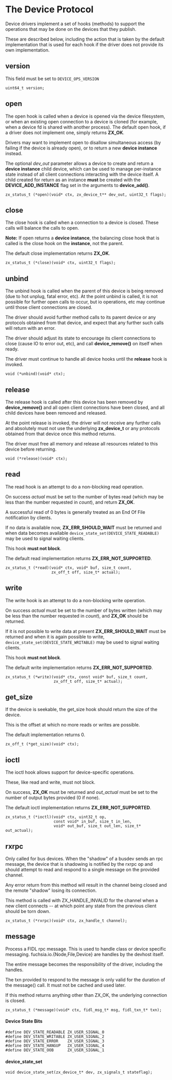 
# The Device Protocol

Device drivers implement a set of hooks (methods) to support the
operations that may be done on the devices that they publish.

These are described below, including the action that is taken
by the default implementation that is used for each hook if the
driver does not provide its own implementation.

## version
This field must be set to `DEVICE_OPS_VERSION`

```
uint64_t version;
```

## open
The open hook is called when a device is opened via the device filesystem,
or when an existing open connection to a device is cloned (for example,
when a device fd is shared with another process).  The default open hook,
if a driver does not implement one, simply returns **ZX_OK**.

Drivers may want to implement open to disallow simultaneous access (by
failing if the device is already open), or to return a new **device instance**
instead.

The optional *dev_out* parameter allows a device to create and return a
**device instance** child device, which can be used to manage per-instance
state instead of all client connections interacting with the device itself.
A child created for return as an instance **must** be created with the
**DEVICE_ADD_INSTANCE** flag set in the arguments to **device_add()**.

```
zx_status_t (*open)(void* ctx, zx_device_t** dev_out, uint32_t flags);
```

## close
The close hook is called when a connection to a device is closed. These
calls will balance the calls to open.

**Note:** If open returns a **device instance**, the balancing close hook
that is called is the close hook on the **instance**, not the parent.

The default close implementation returns **ZX_OK**.

```
zx_status_t (*close)(void* ctx, uint32_t flags);
```

## unbind
The unbind hook is called when the parent of this device is being removed (due
to hot unplug, fatal error, etc).  At the point unbind is called, it is not
possible for further open calls to occur, but io operations, etc
may continue until those client connections are closed.

The driver should avoid further method calls to its parent device or any
protocols obtained from that device, and expect that any further such calls
will return with an error.

The driver should adjust its state to encourage its client connections to close
(cause IO to error out, etc), and call **device_remove()** on itself when ready.

The driver must continue to handle all device hooks until the **release** hook
is invoked.

```
void (*unbind)(void* ctx);
```

## release
The release hook is called after this device has been removed by **device_remove()**
and all open client connections have been closed, and all child devices have been
removed and released.

At the point release is invoked, the driver will not receive any further calls
and absolutely must not use the underlying **zx_device_t** or any protocols obtained
from that device once this method returns.

The driver must free all memory and release all resources related to this device
before returning.

```
void (*release)(void* ctx);
```

## read
The read hook is an attempt to do a non-blocking read operation.

On success *actual* must be set to the number of bytes read (which may be less
than the number requested in *count*), and return **ZX_OK**.

A successful read of 0 bytes is generally treated as an End Of File notification
by clients.

If no data is available now, **ZX_ERR_SHOULD_WAIT** must be returned and when
data becomes available `device_state_set(DEVICE_STATE_READABLE)` may be used to
signal waiting clients.

This hook **must not block**.

The default read implementation returns **ZX_ERR_NOT_SUPPORTED**.

```
zx_status_t (*read)(void* ctx, void* buf, size_t count,
                    zx_off_t off, size_t* actual);
```

## write
The write hook is an attempt to do a non-blocking write operation.

On success *actual* must be set to the number of bytes written (which may be
less than the number requested in *count*), and **ZX_OK** should be returned.

If it is not possible to write data at present **ZX_ERR_SHOULD_WAIT** must
be returned and when it is again possible to write,
`device_state_set(DEVICE_STATE_WRITABLE)` may be used to signal waiting clients.

This hook **must not block**.

The default write implementation returns **ZX_ERR_NOT_SUPPORTED**.

```
zx_status_t (*write)(void* ctx, const void* buf, size_t count,
                     zx_off_t off, size_t* actual);
```

## get_size
If the device is seekable, the get_size hook should return the size of the device.

This is the offset at which no more reads or writes are possible.

The default implementation returns 0.

```
zx_off_t (*get_size)(void* ctx);
```

## ioctl
The ioctl hook allows support for device-specific operations.

These, like read and write, must not block.

On success, **ZX_OK** must be returned and *out_actual* must be set
to the number of output bytes provided (0 if none).

The default ioctl implementation returns **ZX_ERR_NOT_SUPPORTED**.

```
zx_status_t (*ioctl)(void* ctx, uint32_t op,
                     const void* in_buf, size_t in_len,
                     void* out_buf, size_t out_len, size_t* out_actual);
```

## rxrpc
Only called for bus devices.
When the "shadow" of a busdev sends an rpc message, the
device that is shadowing is notified by the rxrpc op and
should attempt to read and respond to a single message on
the provided channel.

Any error return from this method will result in the channel
being closed and the remote "shadow" losing its connection.

This method is called with ZX_HANDLE_INVALID for the channel
when a new client connects -- at which point any state from
the previous client should be torn down.

```
zx_status_t (*rxrpc)(void* ctx, zx_handle_t channel);
```

## message
Process a FIDL rpc message.  This is used to handle class or
device specific messaging.  fuchsia.io.{Node,File,Device} are
handles by the devhost itself.

The entire message becomes the responsibility of the driver,
including the handles.

The txn provided to respond to the message is only valid for
the duration of the message() call.  It must not be cached
and used later.

If this method returns anything other than ZX_OK, the underlying
connection is closed.

```
zx_status_t (*message)(void* ctx, fidl_msg_t* msg, fidl_txn_t* txn);
```

#### Device State Bits

```
#define DEV_STATE_READABLE ZX_USER_SIGNAL_0
#define DEV_STATE_WRITABLE ZX_USER_SIGNAL_2
#define DEV_STATE_ERROR    ZX_USER_SIGNAL_3
#define DEV_STATE_HANGUP   ZX_USER_SIGNAL_4
#define DEV_STATE_OOB      ZX_USER_SIGNAL_1
```

#### device_state_set

```
void device_state_set(zx_device_t* dev, zx_signals_t stateflag);
```
